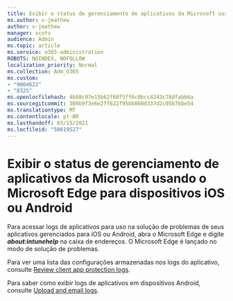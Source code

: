 ```yaml
---
title: Exibir o status de gerenciamento de aplicativos da Microsoft usando o Microsoft Edge para dispositivos iOS ou Android
ms.author: v-jmathew
author: v-jmathew
manager: scotv
audience: Admin
ms.topic: article
ms.service: o365-administration
ROBOTS: NOINDEX, NOFOLLOW
localization_priority: Normal
ms.collection: Adm_O365
ms.custom:
- "9004622"
- "8325"
ms.openlocfilehash: 4b88c97e15b62f68f5ff6c0bcc4243c78dfabb6a
ms.sourcegitcommit: 309b9f3e6e2ff622f95bb860d337d2c05b7bbe54
ms.translationtype: MT
ms.contentlocale: pt-BR
ms.lasthandoff: 03/15/2021
ms.locfileid: "50819527"
---
```

# <a name="view-the-management-status-of-microsoft-apps-using-microsoft-edge-for-ios-or-android-devices"></a>Exibir o status de gerenciamento de aplicativos da Microsoft usando o Microsoft Edge para dispositivos iOS ou Android

Para acessar logs de aplicativos para uso na solução de problemas de seus aplicativos gerenciados para iOS ou Android, abra o Microsoft Edge e digite ***about:intunehelp*** na caixa de endereços. O Microsoft Edge é lançado no modo de solução de problemas.

Para ver uma lista das configurações armazenadas nos logs do aplicativo, consulte [Review client app protection logs](https://go.microsoft.com/fwlink/?linkid=2141401).

Para saber como exibir logs de aplicativos em dispositivos Android, consulte [Upload and email logs](https://go.microsoft.com/fwlink/?linkid=2141408).
